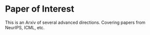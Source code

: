 #  Paper of Interest
This is an Arxiv of several advanced directions.
Covering papers from NeurIPS, ICML, etc.
